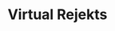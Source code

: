 ---
title: Virtual Rejekts
city: Online
venue: Online
start: 2020-04-01
end: 2020-04-01
website: https://virtual.rejekts.io/
cfp: false
scholarships: false
childcare: false
description: Virtual Rejekts will be a truly global, interactive, live-streamed event, following the sun from India to the United States via Europe. Our goal is to replicate — as far as possible — the relaxed, fun atmosphere, and open exchange of “alternative ideas”, for which the in-person Cloud Native Rejekts events are known.
---